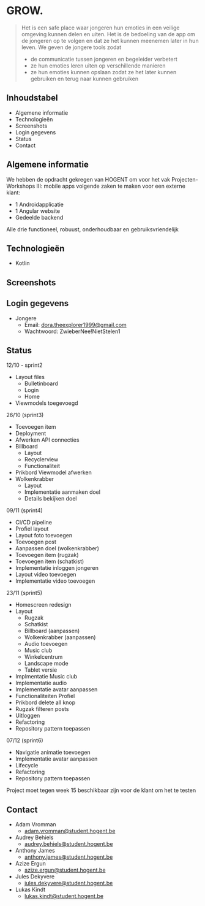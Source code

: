 # GROW.
> Het is een safe place waar jongeren hun emoties in een veilige omgeving kunnen delen en uiten.
Het is de bedoeling van de app om de jongeren op te volgen en dat ze het kunnen meenemen later in hun leven. 
We geven de jongere tools zodat
  > - de communicatie tussen jongeren en begeleider verbetert 
  > - ze hun emoties leren uiten op verschillende manieren
  > - ze hun emoties kunnen opslaan zodat ze het later kunnen gebruiken en terug naar kunnen gebruiken

## Inhoudstabel
* Algemene informatie
* Technologieën
* Screenshots
* Login gegevens
* Status
* Contact

## Algemene informatie
We hebben de opdracht gekregen van HOGENT om voor het vak Projecten-Workshops III: mobile apps volgende zaken te maken voor een externe klant: 
- 1 Androidapplicatie
- 1 Angular website
- Gedeelde backend

 Alle drie functioneel, robuust, onderhoudbaar en gebruiksvriendelijk

## Technologieën
- Kotlin 

## Screenshots

## Login gegevens
- Jongere
  - Email: dora.theexplorer1999@gmail.com
  - Wachtwoord: ZwieberNee!NietStelen1
  
## Status

12/10 - sprint2
- Layout files
  - Bulletinboard
  - Login
  - Home
- Viewmodels toegevoegd

26/10 (sprint3)
- Toevoegen item
- Deployment
- Afwerken API connecties
- Billboard
  - Layout
  - Recyclerview
  - Functionaliteit
- Prikbord Viewmodel afwerken
- Wolkenkrabber
  - Layout
  - Implementatie aanmaken doel
  - Details bekijken doel

09/11 (sprint4)
- CI/CD pipeline
- Profiel layout
- Layout foto toevoegen
- Toevoegen post
- Aanpassen doel (wolkenkrabber)
- Toevoegen item (rugzak)
- Toevoegen item (schatkist)
- Implementatie inloggen jongeren
- Layout video toevoegen
- Implementatie video toevoegen

23/11 (sprint5)
- Homescreen redesign
- Layout
  - Rugzak
  - Schatkist
  - Billboard (aanpassen)
  - Wolkenkrabber (aanpassen)
  - Audio toevoegen
  - Music club
  - Winkelcentrum
  - Landscape mode
  - Tablet versie
- Implmentatie Music club
- Implementatie audio
- Implementatie avatar aanpassen 
- Functionaliteiten Profiel
- Prikbord delete all knop
- Rugzak filteren posts
- Uitloggen
- Refactoring
- Repository pattern toepassen

07/12 (sprint6)
- Navigatie animatie toevoegen
- Implementatie avatar aanpassen
- Lifecycle
- Refactoring
- Repository pattern toepassen

Project moet tegen week 15 beschikbaar zijn voor de klant om het te testen

## Contact
- Adam Vromman
  - adam.vromman@student.hogent.be
- Audrey Behiels
  - audrey.behiels@student.hogent.be
- Anthony James
  - anthony.james@student.hogent.be
- Azize Ergun
  - azize.ergun@student.hogent.be
- Jules Dekyvere
  - jules.dekyvere@student.hogent.be
- Lukas Kindt
  - lukas.kindt@student.hogent.be
